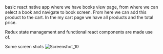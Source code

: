 basic react native app where we have books view page, from where we can select a book and navigate to book screen. From here we can add this product to the cart. In the my cart page we have all products and the total price.

Redux state management and functional react components are made use of.

Some screen shots
![Screenshot_10](https://user-images.githubusercontent.com/72041901/176615421-d268fc60-615a-4900-9bde-ab41419470a2.jpg)
